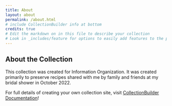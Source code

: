 ```yaml
---
title: About
layout: about
permalink: /about.html
# include CollectionBuilder info at bottom
credits: true
# Edit the markdown on in this file to describe your collection
# Look in _includes/feature for options to easily add features to the page
---
```



## About the Collection

This collection was created for Information Organization. It was created primarily to preserve recipes shared with me by family and friends at my bridal shower in October 2022.  

For full details of creating your own collection site, visit [CollectionBuilder Documentation](https://collectionbuilder.github.io/cb-docs/)!
 
 
